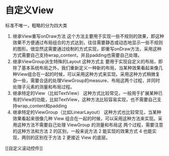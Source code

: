 # 自定义View

标准不唯一，粗略的分为四大类

1. 继承View重写onDraw方法
这个方法主要用于实现一些不规则的效果，即这种效果不方便通过布局组合的方式达到，往往需要静态或动态地显示一些不规则的图形。很显然这需要通过绘制的方式实现，即重写onDraw方法，采用这种方式需要自己支持wrap_content，并且padding也需要自己处理。
2. 继承ViewGroup派生特殊的Layout
这种方式主
要用于实现自定义的布局，即除了基本系统布局之外，我们重新定义一种新的布局，当某种效果看起来像几种View组合在一起的时候，可以采用这种方式来实现。采用这种方式稍微复杂一些，需要合适的处理ViewGroup的measure、布局这两个过程，并同时处理子元素的测量和布局过程。
3. 继承特定的View（比如TextView）
这种方式比较常见，一般用于扩展某种已有的View的功能，比如TextView，这种方法比较容易实现，也不需要自己支持wrap_content和padding
4. 继承特定的ViewGroup（比如LinearLayout）
这种方式也比较常见，当某种效果看起来很像几种 View 组合在一起的时候，可以采用这种方法来实现。采用这种方法不需要自己处理 ViewGroup 的测量和布局这 两个过程，需要注意的这种方法和方法 2 的区别，一般来说方法 2 能实现的效果方式 4 也能实现，两则的区别在于方法 2 更接近 View 的底层。

[[自定义滚动控件]]

